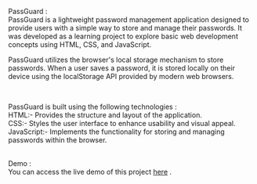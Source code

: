 
PassGuard : <br>
PassGuard is a lightweight password management application designed to provide users with a simple way to store and manage their passwords. It was developed as a learning project to explore basic web development concepts using HTML, CSS, and JavaScript.

PassGuard utilizes the browser's local storage mechanism to store passwords. When a user saves a password, it is stored locally on their device using the localStorage API provided by modern web browsers.

  <br> 
  
PassGuard is built using the following technologies :  <br>
HTML:- Provides the structure and layout of the application.  <br>
CSS:- Styles the user interface to enhance usability and visual appeal.  <br>
JavaScript:- Implements the functionality for storing and managing passwords within the browser.  <br>    <br> 

Demo :  <br>
You can access the live demo of this project  <a href="https://passguard-js.netlify.app/" target="_blank"> here</a> .




